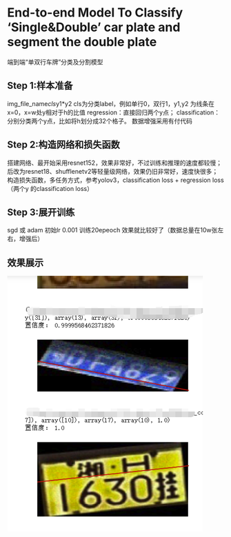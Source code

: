 # End-to-end Model To Classify  ‘Single&Double’ car plate and segment the double plate

端到端“单双行车牌”分类及分割模型

## Step 1:样本准备
img_file_name*cls*y1*y2    cls为分类label，例如单行0，双行1，y1,y2 为线条在x=0，x=w处y相对于h的比值
regression：直接回归两个y点；
classification：分别分类两个y点，比如将h划分成32个格子。
数据增强采用有付代码

## Step 2:构造网络和损失函数
搭建网络、最开始采用resnet152，效果非常好，不过训练和推理的速度都较慢；
后改为resnet18、shufflenetv2等轻量级网络，效果仍旧非常好，速度快很多；
构造损失函数，多任务方式，参考yolov3，classification loss + regression loss（两个y 的classification loss）

## Step 3:展开训练
sgd 或 adam 初始lr 0.001 训练20epeoch 效果就比较好了（数据总量在10w张左右，增强后）

## 效果展示

![模型效果图](https://github.com/tomjerrygithub/Plate_Classification_Segmentation/blob/master/images/git_plate.png)

